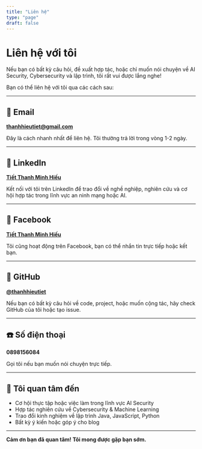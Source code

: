 ```yaml
---
title: "Liên hệ"
type: "page"
draft: false
---
```


# Liên hệ với tôi

Nếu bạn có bất kỳ câu hỏi, đề xuất hợp tác, hoặc chỉ muốn nói chuyện về AI Security, Cybersecurity và lập trình, tôi rất vui được lắng nghe!

Bạn có thể liên hệ với tôi qua các cách sau:

---

## 📧 Email

**thanhhieutiet@gmail.com**

Đây là cách nhanh nhất để liên hệ. Tôi thường trả lời trong vòng 1-2 ngày.

---

## 💼 LinkedIn

**[Tiết Thanh Minh Hiếu](https://www.linkedin.com/in/tiet-thanh-minh-hieu-860548294/)**

Kết nối với tôi trên LinkedIn để trao đổi về nghề nghiệp, nghiên cứu và cơ hội hợp tác trong lĩnh vực an ninh mạng hoặc AI.

---

## 💬 Facebook

**[Tiết Thanh Minh Hiếu](https://www.facebook.com/thanhieu.pir)**

Tôi cũng hoạt động trên Facebook, bạn có thể nhắn tin trực tiếp hoặc kết bạn.

---

## 🐙 GitHub

**[@thanhhieutiet](https://www.github.com/thanhhieutiet)**

Nếu bạn có bất kỳ câu hỏi về code, project, hoặc muốn cộng tác, hãy check GitHub của tôi hoặc tạo issue.

---

## ☎️ Số điện thoại

**0898156084**

Gọi tôi nếu bạn muốn nói chuyện trực tiếp.

---

## 🤝 Tôi quan tâm đến

- Cơ hội thực tập hoặc việc làm trong lĩnh vực AI Security
- Hợp tác nghiên cứu về Cybersecurity & Machine Learning
- Trao đổi kinh nghiệm về lập trình Java, JavaScript, Python
- Bất kỳ ý kiến hoặc góp ý cho blog

---

**Cảm ơn bạn đã quan tâm! Tôi mong được gặp bạn sớm.**
